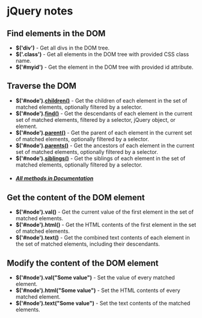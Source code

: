 # jQuery notes

## Find elements in the DOM
- **$('div')** - Get all divs in the DOM tree.
- **$('.class')** - Get all elements in the DOM tree with provided CSS class name.
- **$('#myid')** - Get the element in the DOM tree with provided id attribute.

## Traverse the DOM
- **$('#node').[children()](http://api.jquery.com/children/)** - Get the children of each element in the set of matched elements, optionally filtered by a selector.
- **$('#node').[find()](http://api.jquery.com/find/)** - Get the descendants of each element in the current set of matched elements, filtered by a selector, jQuery object, or element.
- **$('#node').[parent()](http://api.jquery.com/parent/)** - Get the parent of each element in the current set of matched elements, optionally filtered by a selector.
- **$('#node').[parents()](http://api.jquery.com/parents/)** - Get the ancestors of each element in the current set of matched elements, optionally filtered by a selector.
- **$('#node').[siblings()](http://api.jquery.com/siblings/)** - Get the siblings of each element in the set of matched elements, optionally filtered by a selector.
- ##### [All methods in Documentation](https://api.jquery.com/category/traversing/)

## Get the content of the DOM element
- **$('#node').val()** - Get the current value of the first element in the set of matched elements.
- **$('#node').html()** - Get the HTML contents of the first element in the set of matched elements.
- **$('#node').text()** - Get the combined text contents of each element in the set of matched elements, including their descendants.

## Modify the content of the DOM element
- **$('#node').val("Some value")** - Set the value of every matched element.
- **$('#node').html("<htmltag>Some value</htmltag>")** - Set the HTML contents of every matched element.
- **$('#node').text("Some value")** - Set the text contents of the matched elements.